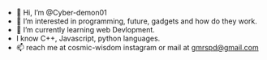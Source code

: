 - 👋 Hi, I’m @Cyber-demon01
- 👀 I’m interested in programming, future, gadgets and how do they work.
- 🌱 I’m currently learning web Devlopment.
- I know C++, Javascript, python languages.
- 📫 reach me at cosmic-wisdom instagram or mail at gmrspd@gmail.com

<!---
Cyber-demon01/Cyber-demon01 is a ✨ special ✨ repository because its `README.md` (this file) appears on your GitHub profile.
You can click the Preview link to take a look at your changes.
--->
